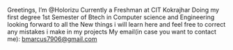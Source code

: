 Greetings, I’m @Holorizu
Currently a Freshman at CIT Kokrajhar
Doing my first degree 1st Semester of Btech in Computer science and Engineering
looking forward to all the New things i will learn here and feel free to correct any mistakes i make in my projects
My email(in case you want to contact me): bmarcus7906@gmail.com
